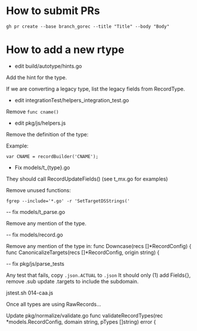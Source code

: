 # How to submit PRs

```
gh pr create --base branch_gorec --title "Title" --body "Body"
```

# How to add a new rtype


- edit  build/autotype/hints.go

Add the hint for the type.

If we are converting a legacy type, list the legacy fields from RecordType.


- edit integrationTest/helpers_integration_test.go

Remove `func cname()`


- edit  pkg/js/helpers.js

Remove the definition of the type:

Example:

```
var CNAME = recordBuilder('CNAME');
```

- Fix models/t_{type}.go

They should call RecordUpdateFields() (see t_mx.go for examples)

Remove unused functions:

```
fgrep --include='*.go' -r 'SetTargetDSStrings('
```



-- fix models/t_parse.go

Remove any mention of the type.

-- fix models/record.go

Remove any mention of the type in:
    func Downcase(recs []*RecordConfig) {
    func CanonicalizeTargets(recs []*RecordConfig, origin string) {


-- fix pkg/js/parse_tests

Any test that fails, copy `.json.ACTUAL` to `.json`
It should only (1) add Fields{},
remove .sub
update .targets to include the subdomain.

jstest.sh 014-caa.js


Once all types are using RawRecords...

Update pkg/normalize/validate.go
func validateRecordTypes(rec *models.RecordConfig, domain string, pTypes []string) error {

